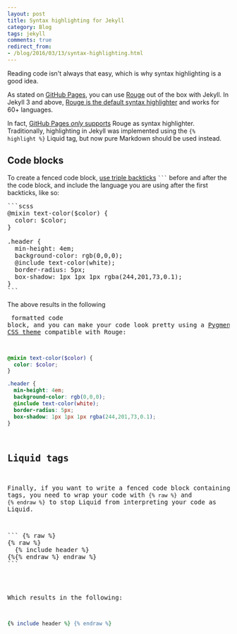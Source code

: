 ```yaml
---
layout: post
title: Syntax highlighting for Jekyll
category: Blog
tags: jekyll
comments: true
redirect_from:
- /blog/2016/03/13/syntax-highlighting.html
---
```

Reading code isn't always that easy, which is why syntax highlighting is a good idea.

As stated on [GitHub Pages](https://help.github.com/articles/using-syntax-highlighting-on-github-pages/), you can use [Rouge](http://rouge.jneen.net/) out of the box with Jekyll. In Jekyll 3 and above, [Rouge is the default syntax highlighter](http://jekyllrb.com/docs/templates/#code-snippet-highlighting) and works for 60+ languages.

In fact, [GitHub Pages *only* supports](https://github.com/blog/2100-github-pages-now-faster-and-simpler-with-jekyll-3-0) Rouge as syntax highlighter. Traditionally, highlighting in Jekyll was implemented using the <code>&#123;% highlight %&#125;</code> Liquid tag, but now pure Markdown should be used instead.

## Code blocks

To create a fenced code block, [use triple backticks](https://help.github.com/articles/creating-and-highlighting-code-blocks/) <code>```</code> before and after the the code block, and include the language you are using after the first backticks, like so:

<pre>
```scss
@mixin text-color($color) {
  color: $color;
}

.header {
  min-height: 4em;
  background-color: rgb(0,0,0);
  @include text-color(white);
  border-radius: 5px;
  box-shadow: 1px 1px 1px rgba(244,201,73,0.1);
}
```
</pre>

The above results in the following <code><pre></code> formatted code block, and you can make your code look pretty using a [Pygments CSS theme](http://jwarby.github.io/jekyll-pygments-themes/languages/javascript.html) compatible with Rouge:

```scss
@mixin text-color($color) {
  color: $color;
}

.header {
  min-height: 4em;
  background-color: rgb(0,0,0);
  @include text-color(white);
  border-radius: 5px;
  box-shadow: 1px 1px 1px rgba(244,201,73,0.1);
}
```

## Liquid tags

Finally, if you want to write a fenced code block containing Liquid tags, you need to wrap your code with <code>&#123;% raw %&#125;</code> and <code>&#123;% endraw %&#125;</code> to stop Liquid from interpreting your code as Liquid.

<pre>
``` {% raw %}
{% raw %}
  {% include header %}
{%{% endraw %} endraw %}
```
</pre>

Which results in the following:

```rb {% raw %}
{% include header %} {% endraw %}
```
